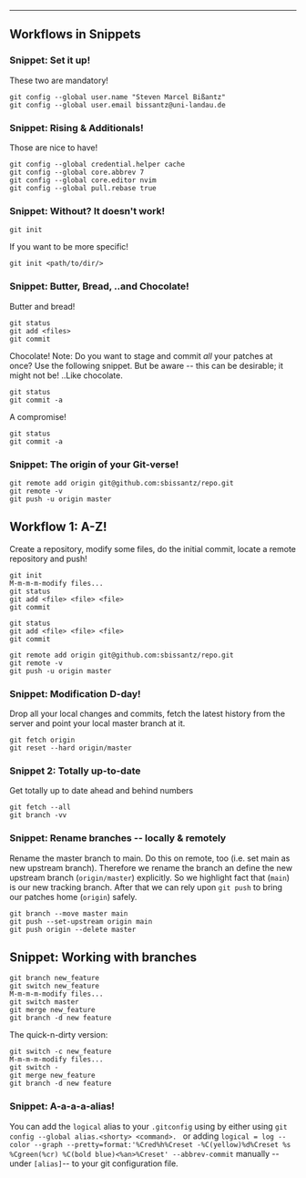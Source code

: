 


---

## Workflows in Snippets

### Snippet: Set it up!

These two are mandatory!

```
git config --global user.name "Steven Marcel Bißantz" 
git config --global user.email bissantz@uni-landau.de
```

### Snippet: Rising & Additionals!

Those are nice to have!

```
git config --global credential.helper cache
git config --global core.abbrev 7
git config --global core.editor nvim
git config --global pull.rebase true
```

### Snippet: Without? It doesn't work!

```
git init
```

If you want to be more specific!

```
git init <path/to/dir/>
```

### Snippet: Butter, Bread, ..and Chocolate!

Butter and bread!

```
git status
git add <files>
git commit 
```
Chocolate! Note: Do you want to stage and commit *all* your patches at once?
Use the following snippet. But be aware -- this can be desirable; it might not
be! ..Like chocolate.

```
git status
git commit -a
```
A compromise!

```
git status
git commit -a
```



### Snippet: The origin of your Git-verse!

```
git remote add origin git@github.com:sbissantz/repo.git 
git remote -v
git push -u origin master
```

## Workflow 1: A-Z!

Create a repository, modify some files, do the initial commit, locate a remote
repository and push!

```
git init
M-m-m-m-modify files...
git status
git add <file> <file> <file>
git commit

git status
git add <file> <file> <file>
git commit

git remote add origin git@github.com:sbissantz/repo.git 
git remote -v
git push -u origin master
```

### Snippet: Modification D-day!

Drop all your local changes and commits, fetch the latest history from the
server and point your local master branch at it.

```
git fetch origin 
git reset --hard origin/master
```

### Snippet 2: Totally up-to-date

Get totally up to date ahead and behind numbers

```
git fetch --all 
git branch -vv
```

### Snippet: Rename branches -- locally & remotely 

Rename the master branch to main. Do this on remote, too (i.e. set main as new
upstream branch). Therefore we rename the branch an define the new upstream branch
(`origin/master`) explicitly. So we highlight fact that (`main`) is our new
tracking branch. After that we can rely upon `git push` to bring our patches
home (`origin`)
safely.

```
git branch --move master main
git push --set-upstream origin main
git push origin --delete master
```

## Snippet: Working with branches

```
git branch new_feature
git switch new_feature
M-m-m-m-modify files...
git switch master 
git merge new_feature
git branch -d new feature
```
The quick-n-dirty version:

```
git switch -c new_feature
M-m-m-m-modify files...
git switch -
git merge new_feature
git branch -d new feature
```

### Snippet: A-a-a-a-alias!

You can add the `logical` alias to your `.gitconfig` using by either using `git
config --global alias.<shorty> <command>. ` or adding `logical = log --color
--graph --pretty=format:'%Cred%h%Creset -%C(yellow)%d%Creset %s %Cgreen(%cr)
%C(bold blue)<%an>%Creset' --abbrev-commit` manually -- under `[alias]`-- to
your git configuration file.



